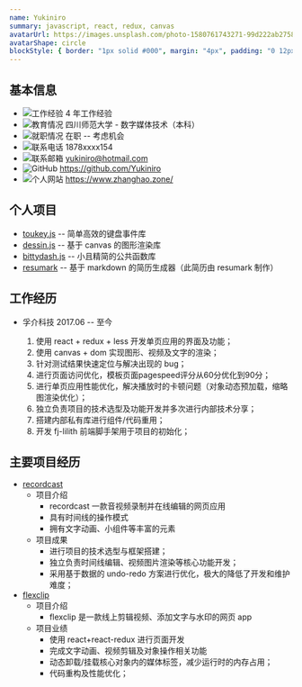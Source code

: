```yaml
---
name: Yukiniro
summary: javascript, react, redux, canvas
avatarUrl: https://images.unsplash.com/photo-1580761743271-99d222ab2758?ixlib=rb-1.2.1&ixid=MnwxMjA3fDB8MHxwaG90by1wYWdlfHx8fGVufDB8fHx8&auto=format&fit=crop&w=1332&q=80
avatarShape: circle
blockStyle: { border: "1px solid #000", margin: "4px", padding: "0 12px" }
---
```


## 基本信息

- ![工作经验](https://api.iconify.design/ic:outline-work.svg?color=currentColor) 4 年工作经验
- ![教育情况](https://api.iconify.design/zondicons:education.svg?color=currentColor) 四川师范大学 - 数字媒体技术（本科）
- ![就职情况](https://api.iconify.design/ic:baseline-maps-home-work.svg?color=currentColor) 在职 -- 考虑机会
- ![联系电话](https://api.iconify.design/ic:sharp-phone.svg?color=currentColor) 1878xxxx154
- ![联系邮箱](https://api.iconify.design/ic:baseline-email.svg?color=currentColor) yukiniro@hotmail.com
- ![GitHub](https://api.iconify.design/icon-park:github.svg) https://github.com/Yukiniro
- ![个人网站](https://api.iconify.design/el:website.svg) https://www.zhanghao.zone/

## 个人项目

- [toukey.js](https://toukey.vercel.app/) -- 简单高效的键盘事件库
- [dessin.js](https://github.com/Yukiniro/dessin) -- 基于 canvas 的图形渲染库
- [bittydash.js](https://bittydash.vercel.app/) -- 小且精简的公共函数库
- [resumark](https://resumark.vercel.app/) -- 基于 markdown 的简历生成器（此简历由 resumark 制作）

## 工作经历

- 孚介科技 2017.06 -- 至今

  1. 使用 react + redux + less 开发单页应用的界面及功能；
  2. 使用 canvas + dom 实现图形、视频及文字的渲染；
  3. 针对测试结果快速定位与解决出现的 bug；
  4. 进行页面访问优化，模板页面pagespeed评分从60分优化到90分；
  5. 进行单页应用性能优化，解决播放时的卡顿问题（对象动态预加载，缩略图渲染优化）；
  6. 独立负责项目的技术选型及功能开发并多次进行内部技术分享；
  7. 搭建内部私有库进行组件/代码重用；
  8. 开发 fj-lilith 前端脚手架用于项目的初始化；

## 主要项目经历

- [recordcast](https://www.recordcast.com/editor/app/)
  - 项目介绍
    - recordcast 一款音视频录制并在线编辑的网页应用
    - 具有时间线的操作模式
    - 拥有文字动画、小组件等丰富的元素
  - 项目成果
    - 进行项目的技术选型与框架搭建；
    - 独立负责时间线编辑、视频图片渲染等核心功能开发；
    - 采用基于数据的 undo-redo 方案进行优化，极大的降低了开发和维护难度；
- [flexclip](flexclip.com/editor/app)
  - 项目介绍
    - flexclip 是一款线上剪辑视频、添加文字与水印的网页 app
  - 项目业绩
    - 使用 react+react-redux 进行页面开发
    - 完成文字动画、视频剪辑及对象操作相关功能
    - 动态卸载/挂载核心对象内的媒体标签，减少运行时的内存占用；
    - 代码重构及性能优化；
